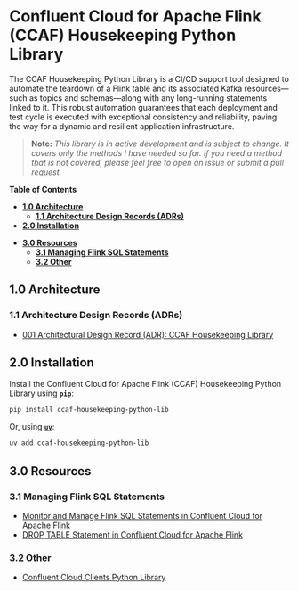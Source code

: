 # Confluent Cloud for Apache Flink (CCAF) Housekeeping Python Library
The CCAF Housekeeping Python Library is a CI/CD support tool designed to automate the teardown of a Flink table and its associated Kafka resources—such as topics and schemas—along with any long-running statements linked to it. This robust automation guarantees that each deployment and test cycle is executed with exceptional consistency and reliability, paving the way for a dynamic and resilient application infrastructure.

> **Note:** _This library is in active development and is subject to change.  It covers only the methods I have needed so far.  If you need a method that is not covered, please feel free to open an issue or submit a pull request._

**Table of Contents**

<!-- toc -->
- [**1.0 Architecture**](#10-architecture)
    * [**1.1 Architecture Design Records (ADRs)**](#11-architecture-design-records-adrs)
- [**2.0 Installation**](#20-installation)
+ [**3.0 Resources**](#20-resources)
    * [**3.1 Managing Flink SQL Statements**](#31-managing-flink-sql-statements)
    * [**3.2 Other**](#32-other)
<!-- tocstop -->

## 1.0 Architecture

### 1.1 Architecture Design Records (ADRs)
* [001 Architectural Design Record (ADR):  CCAF Housekeeping Library](https://github.com/j3-signalroom/ccaf-housekeeping-python_lib/blob/main/.blog/adr_001.md)

## **2.0 Installation**
Install the Confluent Cloud for Apache Flink (CCAF) Housekeeping Python Library using **`pip`**:
```bash
pip install ccaf-housekeeping-python-lib
```

Or, using [**`uv`**](https://docs.astral.sh/uv/):
```bash
uv add ccaf-housekeeping-python-lib
```

## 3.0 Resources

### 3.1 Managing Flink SQL Statements
* [Monitor and Manage Flink SQL Statements in Confluent Cloud for Apache Flink](https://docs.confluent.io/cloud/current/flink/operate-and-deploy/monitor-statements.html#)
* [DROP TABLE Statement in Confluent Cloud for Apache Flink](https://docs.confluent.io/cloud/current/flink/reference/statements/drop-table.html#:~:text=Dropping%20a%20table%20permanently%20deletes,will%20transition%20to%20DEGRADED%20status._)

### 3.2 Other
* [Confluent Cloud Clients Python Library](https://github.com/j3-signalroom/cc-clients-python_lib)

